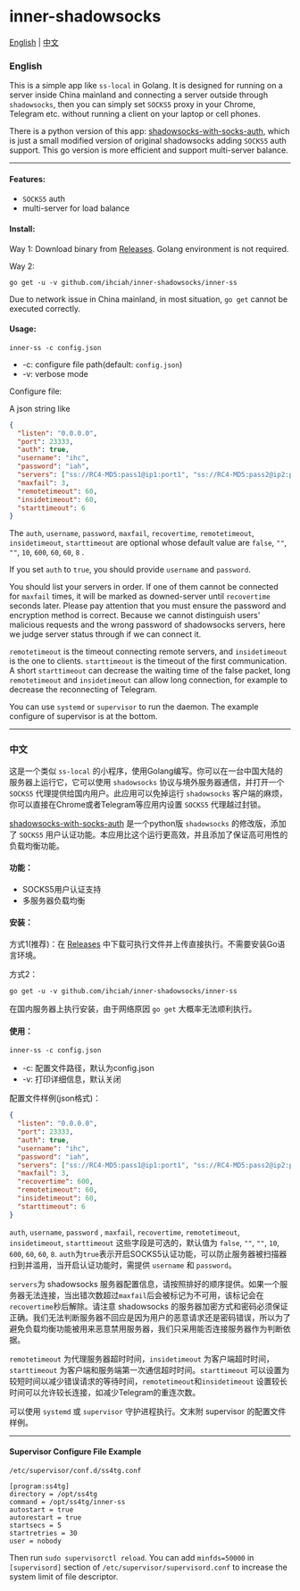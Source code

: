 # inner-shadowsocks #

[English](#english) | [中文](#中文)

### English

This is a simple app like `ss-local` in Golang. It is designed for running on a server inside China mainland and connecting a server outside through `shadowsocks`, then you can simply set `SOCKS5` proxy in your Chrome, Telegram etc. without running a client on your laptop or cell phones.

There is a python version of this app: [shadowsocks-with-socks-auth](https://github.com/ihciah/shadowsocks-with-socks-auth), which is just a small modified version of original shadowsocks adding `SOCKS5` auth support. This go version is more efficient and support multi-server balance.

-----

#### Features:

- `SOCKS5` auth
- multi-server for load balance

#### Install:

Way 1: Download binary from [Releases](https://github.com/ihciah/inner-shadowsocks/releases). Golang environment is not required.

Way 2:

```shell
go get -u -v github.com/ihciah/inner-shadowsocks/inner-ss
```

Due to network issue in China mainland, in most situation, `go get` cannot be executed correctly.

#### Usage:

```shell
inner-ss -c config.json
```

- -c: configure file path(default: `config.json`)
- -v: verbose mode

Configure file:

A json string like

```json
{
  "listen": "0.0.0.0",
  "port": 23333,
  "auth": true,
  "username": "ihc",
  "password": "iah",
  "servers": ["ss://RC4-MD5:pass1@ip1:port1", "ss://RC4-MD5:pass2@ip2:port2"],
  "maxfail": 3,
  "remotetimeout": 60,
  "insidetimeout": 60,
  "starttimeout": 6
}
```

The `auth`, `username`, `password`, `maxfail`, `recovertime`, `remotetimeout`, `insidetimeout`, `starttimeout` are optional whose default value are `false`, `""`, `""`, `10`, `600`, `60`, `60`, `8` .

If you set `auth` to `true`, you should provide `username` and `password`. 

You should list your servers in order. If one of them cannot be connected for `maxfail` times, it will be marked as downed-server until `recovertime` seconds later. Please pay attention that you must ensure the password and encryption method is correct. Because we cannot distinguish users' malicious requests and the wrong password of shadowsocks servers, here we judge server status through if we can connect it.

`remotetimeout` is the timeout connecting remote servers, and `insidetimeout` is the one to clients. `starttimeout`  is the timeout of the first communication. A short `starttimeout` can decrease the waiting time of the false packet, long `remotetimeout` and `insidetimeout` can allow long connection, for example to decrease the reconnecting of Telegram.

You can use `systemd` or `supervisor` to run the daemon. The example configure of supervisor is at the bottom.



-----

### 中文

这是一个类似 `ss-local` 的小程序，使用Golang编写。你可以在一台中国大陆的服务器上运行它，它可以使用 `shadowsocks`  协议与境外服务器通信，并打开一个 `SOCKS5`  代理提供给国内用户。此应用可以免掉运行 `shadowsocks` 客户端的麻烦，你可以直接在Chrome或者Telegram等应用内设置 `SOCKS5` 代理越过封锁。

[shadowsocks-with-socks-auth](https://github.com/ihciah/shadowsocks-with-socks-auth) 是一个python版 `shadowsocks` 的修改版，添加了 `SOCKS5` 用户认证功能。本应用比这个运行更高效，并且添加了保证高可用性的负载均衡功能。

#### 功能：

- SOCKS5用户认证支持
- 多服务器负载均衡

#### 安装：

方式1(推荐)：在 [Releases](https://github.com/ihciah/inner-shadowsocks/releases) 中下载可执行文件并上传直接执行。不需要安装Go语言环境。

方式2：

```shell
go get -u -v github.com/ihciah/inner-shadowsocks/inner-ss
```

在国内服务器上执行安装，由于网络原因 `go get` 大概率无法顺利执行。

#### 使用：

```shell
inner-ss -c config.json
```

- -c: 配置文件路径，默认为config.json
- -v: 打印详细信息，默认关闭

配置文件样例(json格式)：

```json
{
  "listen": "0.0.0.0",
  "port": 23333,
  "auth": true,
  "username": "ihc",
  "password": "iah",
  "servers": ["ss://RC4-MD5:pass1@ip1:port1", "ss://RC4-MD5:pass2@ip2:port2"],
  "maxfail": 3,
  "recovertime": 600,
  "remotetimeout": 60,
  "insidetimeout": 60,
  "starttimeout": 6
}
```

`auth`, `username`, `password` , `maxfail`, `recovertime`, `remotetimeout`, `insidetimeout`, `starttimeout` 这些字段是可选的，默认值为 `false`, `""`, `""`, `10`, `600`, `60`, `60`, `8`. `auth`为`true`表示开启SOCKS5认证功能，可以防止服务器被扫描器扫到并滥用，当开启认证功能时，需提供 `username` 和 `password`。

`servers`为 shadowsocks 服务器配置信息，请按照排好的顺序提供。如果一个服务器无法连接，当出错次数超过`maxfail`后会被标记为不可用，该标记会在`recovertime`秒后解除。请注意 shadowsocks 的服务器加密方式和密码必须保证正确。我们无法判断服务器不回应是因为用户的恶意请求还是密码错误，所以为了避免负载均衡功能被用来恶意禁用服务器，我们只采用能否连接服务器作为判断依据。

`remotetimeout` 为代理服务器超时时间，`insidetimeout` 为客户端超时时间，`starttimeout` 为客户端和服务端第一次通信超时时间。`starttimeout` 可以设置为较短时间以减少错误请求的等待时间，`remotetimeout`和`insidetimeout`  设置较长时间可以允许较长连接，如减少Telegram的重连次数。

可以使用 `systemd` 或 `supervisor` 守护进程执行。文末附 supervisor 的配置文件样例。

-----

#### Supervisor Configure File Example

`/etc/supervisor/conf.d/ss4tg.conf`

```
[program:ss4tg]
directory = /opt/ss4tg
command = /opt/ss4tg/inner-ss
autostart = true
autorestart = true
startsecs = 5
startretries = 30
user = nobody
```
Then run `sudo supervisorctl reload`. You can add `minfds=50000` in `[supervisord]` section of `/etc/supervisor/supervisord.conf` to increase the system limit of file descriptor.